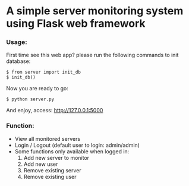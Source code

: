 # A simple server monitoring system using Flask web framework

### Usage: 
First time see this web app? please run the following commands to init database: <br/>
```
$ from server import init_db
$ init_db()
```
Now you are ready to go: <br/>
```
$ python server.py
```
And enjoy, access: http://127.0.0.1:5000

### Function:
- View all monitored servers
- Login / Logout (default user to login: admin/admin)
- Some functions only available when logged in:
   1. Add new server to monitor
   2. Add new user
   3. Remove existing server
   4. Remove existing user
